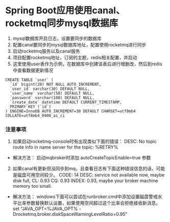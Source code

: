 # Spring Boot应用使用canal、rocketmq同步mysql数据库


1. mysql数据库开启日志，设置要同步的数据库
2. 配置canal要同步的mysql数据库地址，配置使用rocketmq进行同步
3. 启动rocketmq服务以及canal服务
4. 项目配置rocketmq地址，订阅的主题，redis相关配置，并启动
5. 这里使用user表作为示例，在数据库中创建该表后进行增删改，然后到redis中查看数据更新情况

```
CREATE TABLE `user` (
  `id` bigint(20) NOT NULL AUTO_INCREMENT,
  `user_id` varchar(30) DEFAULT NULL,
  `user_name` varchar(50) DEFAULT NULL,
  `password` varchar(100) DEFAULT NULL,
  `create_date` datetime DEFAULT CURRENT_TIMESTAMP,
  PRIMARY KEY (`id`)
) ENGINE=InnoDB AUTO_INCREMENT=30 DEFAULT CHARSET=utf8mb4 COLLATE=utf8mb4_0900_ai_ci
```


### 注意事项

1. 如果启动rocketmq-console时有出现类似下面的错误：
 DESC: No topic route info in name server for the topic: %RETRY%
  * 解决方法： 启动mqbroker时添加 autoCreateTopicEnable=true 参数
2. 如果canal有更新但没同步到mq，且查看日志有下面这种错误信息的话，可能是磁盘可用空间较少。
	CODE: 14  DESC: service not available now, maybe disk full, CL:  0.93 CQ:  0.93 INDEX:  0.93, maybe your broker machine memory too small.
  * 解决方法： windows下面可以尝试在runbroker.cmd中添加设置磁盘警戒水平比率参数替换默认设置，如果使用空间超过这个比率会拒绝接收新消息。
   set "JAVA_OPT=%JAVA_OPT% -Drocketmq.broker.diskSpaceWarningLevelRatio=0.95"




